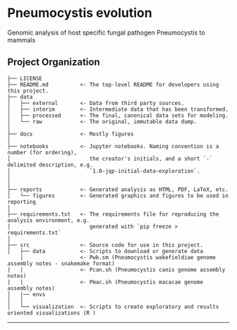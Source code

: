 Pneumocystis evolution
==============================

Genomic analysis of host specific fungal pathogen Pneumocystis to mammals

Project Organization
------------

    ├── LICENSE
    ├── README.md          <- The top-level README for developers using this project.
    ├── data
    │   ├── external       <- Data from third party sources.
    │   ├── interim        <- Intermediate data that has been transformed.
    │   ├── processed      <- The final, canonical data sets for modeling.
    │   └── raw            <- The original, immutable data dump.
    │
    ├── docs               <- Mostly figures
    │
    ├── notebooks          <- Jupyter notebooks. Naming convention is a number (for ordering),
    │                         the creator's initials, and a short `-` delimited description, e.g.
    │                         `1.0-jqp-initial-data-exploration`.
    │
    │
    ├── reports            <- Generated analysis as HTML, PDF, LaTeX, etc.
    │   └── figures        <- Generated graphics and figures to be used in reporting
    │
    ├── requirements.txt   <- The requirements file for reproducing the analysis environment, e.g.
    │                         generated with `pip freeze > requirements.txt`
    │
    ├── src                <- Source code for use in this project.
    │   ├── data           <- Scripts to download or generate data 
        |                  <- Pwk.sm (Pneumocystis wakefieldiae genome assembly notes - snakemake format)
    |   |                  <- Pcan.sh (Pneumocystis canis genome assembly notes)
    |   |                  <- Pmac.sh (Pneumocystis macacae genome assembly notes)
    │   |── envs
    │   │
    │   └── visualization  <- Scripts to create exploratory and results oriented visualizations (R )


--------

